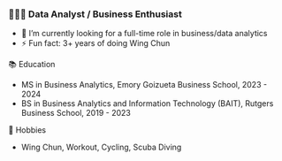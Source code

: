### 🧑🏻‍💻 Data Analyst / Business Enthusiast

- 🔭 I’m currently looking for a full-time role in business/data analytics
- ⚡ Fun fact: 3+ years of doing Wing Chun

📚 Education
- MS in Business Analytics, Emory Goizueta Business School, 2023 - 2024
- BS in Business Analytics and Information Technology (BAIT), Rutgers Business School, 2019 - 2023

🌱 Hobbies
- Wing Chun, Workout, Cycling, Scuba Diving
<!--
**Jayson-Xu-00/Jayson-Xu-00** is a ✨ _special_ ✨ repository because its `README.md` (this file) appears on your GitHub profile.

Here are some ideas to get you started:

- 🔭 I’m currently working on ...
- 🌱 I’m currently learning ...
- 👯 I’m looking to collaborate on ...
- 🤔 I’m looking for help with ...
- 💬 Ask me about ...
- 📫 How to reach me: ...
- 😄 Pronouns: ...
- ⚡ Fun fact: ...
-->
